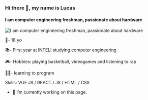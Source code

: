 ### Hi there 👋, my name is Lucas
#### I am computer engineering freshman, passionate about hardware
![I am computer engineering freshman, passionate about hardware]()

👤- 18 yo

📚- First year at INTELI studying computer engineering

🎮- Hobbies: playing basketball, videogames and listening to rap

👩‍💻- learning to program

Skills: VUE JS / REACT / JS / HTML / CSS

- 🔭 I’m currently working on this page. 
